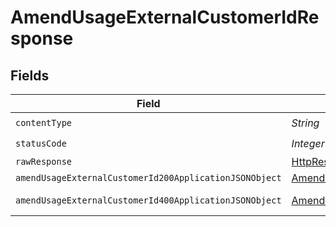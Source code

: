 # AmendUsageExternalCustomerIdResponse


## Fields

| Field                                                                                                                       | Type                                                                                                                        | Required                                                                                                                    | Description                                                                                                                 |
| --------------------------------------------------------------------------------------------------------------------------- | --------------------------------------------------------------------------------------------------------------------------- | --------------------------------------------------------------------------------------------------------------------------- | --------------------------------------------------------------------------------------------------------------------------- |
| `contentType`                                                                                                               | *String*                                                                                                                    | :heavy_check_mark:                                                                                                          | N/A                                                                                                                         |
| `statusCode`                                                                                                                | *Integer*                                                                                                                   | :heavy_check_mark:                                                                                                          | N/A                                                                                                                         |
| `rawResponse`                                                                                                               | [HttpResponse<byte[]>](https://docs.oracle.com/en/java/javase/11/docs/api/java.net.http/java/net/http/HttpResponse.html)    | :heavy_minus_sign:                                                                                                          | N/A                                                                                                                         |
| `amendUsageExternalCustomerId200ApplicationJSONObject`                                                                      | [AmendUsageExternalCustomerId200ApplicationJSON](../../models/operations/AmendUsageExternalCustomerId200ApplicationJSON.md) | :heavy_minus_sign:                                                                                                          | OK                                                                                                                          |
| `amendUsageExternalCustomerId400ApplicationJSONObject`                                                                      | [AmendUsageExternalCustomerId400ApplicationJSON](../../models/operations/AmendUsageExternalCustomerId400ApplicationJSON.md) | :heavy_minus_sign:                                                                                                          | Bad Request                                                                                                                 |